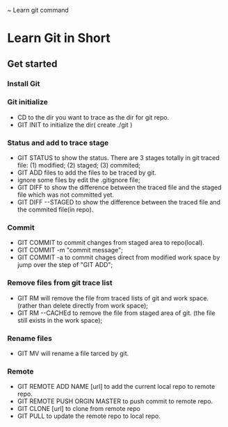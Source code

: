~ Learn git command 
# Learn Git in Short

## Get started
### Install Git

### Git initialize
  - CD to the dir you want to trace as the dir for git repo.
  - GIT INIT to initialize the dir( create ./git )

### Status and add to trace stage
  - GIT STATUS to show the status.
	There are 3 stages totally in git traced file:
	(1) modified;
	(2) staged;
	(3) commited;
  - GIT ADD files to add the files to be traced by git.
  - ignore some files by edit the .gitignore file;
  - GIT DIFF to show the difference between the traced file and the staged file which was not committed yet.
  - GIT DIFF --STAGED to show the difference between the traced file and the commited file(in repo).  

### Commit
  - GIT COMMIT to commit changes from staged area to repo(local).
  - GIT COMMIT -m "commit message";
  - GIT COMMIT -a to commit chages direct from modified work space by jump over the step of "GIT ADD";

### Remove files from git trace list
  - GIT RM will remove the file from traced lists of git and work space.(rather than delete directly from work space);
  - GIT RM --CACHEd to remove the file from staged area of git. (the file still exists in the work space);

### Rename files
  - GIT MV will rename a file tarced by git.

### Remote
  - GIT REMOTE ADD NAME [url] to add the current local repo to remote repo.
  - GIT REMOTE PUSH ORGIN MASTER to push commit to remote repo.
  - GIT CLONE [url] to clone from remote repo
  - GIT PULL to update the remote repo to local repo.



